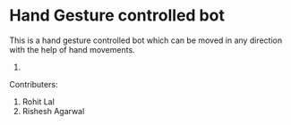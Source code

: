 # Hand Gesture controlled bot

This is a hand gesture controlled bot which can be moved in any direction with the help of hand movements.

1. 
Contributers:
1. Rohit Lal
2. Rishesh Agarwal
